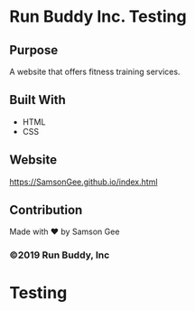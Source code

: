 # Run Buddy Inc. Testing

## Purpose
A website that offers fitness training services.

## Built With
* HTML
* CSS

## Website
https://SamsonGee.github.io/index.html

## Contribution
Made with ❤️ by Samson Gee

### ©️2019 Run Buddy, Inc 

# Testing
